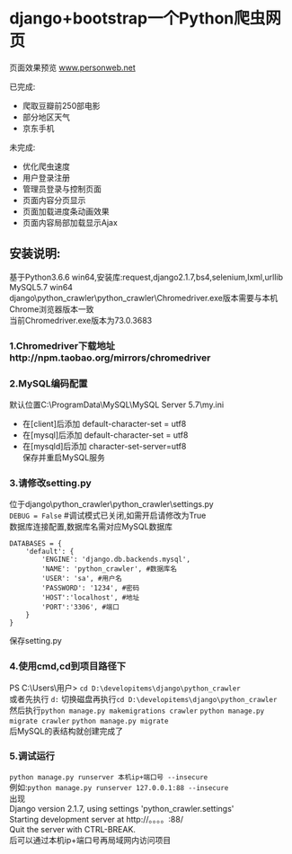 django+bootstrap一个Python爬虫网页
====
页面效果预览 www.personweb.net

已完成:
* 爬取豆瓣前250部电影
* 部分地区天气
* 京东手机

未完成:
* 优化爬虫速度
* 用户登录注册
* 管理员登录与控制页面
* 页面内容分页显示
* 页面加载进度条动画效果
* 页面内容局部加载显示Ajax

## 安装说明:

基于Python3.6.6 win64,安装库:request,django2.1.7,bs4,selenium,lxml,urllib<br>
MySQL5.7 win64<br>
django\python_crawler\python_crawler\Chromedriver.exe版本需要与本机Chrome浏览器版本一致<br>
当前Chromedriver.exe版本为73.0.3683<br>

### 1.Chromedriver下载地址http://npm.taobao.org/mirrors/chromedriver

### 2.MySQL编码配置
默认位置C:\ProgramData\MySQL\MySQL Server 5.7\my.ini<br>
* 在[client]后添加
default-character-set = utf8<br>
* 在[mysql]后添加
default-character-set = utf8<br>
* 在[mysqld]后添加
character-set-server=utf8<br>
保存并重启MySQL服务

### 3.请修改setting.py
位于django\python_crawler\python_crawler\settings.py<br>
```DEBUG = False``` #调试模式已关闭,如需开启请修改为True<br>
数据库连接配置,数据库名需对应MySQL数据库<br>
```
DATABASES = {
    'default': {
        'ENGINE': 'django.db.backends.mysql',
        'NAME': 'python_crawler', #数据库名
        'USER': 'sa', #用户名
        'PASSWORD': '1234', #密码
        'HOST':'localhost', #地址
        'PORT':'3306', #端口
    }
}
```
保存setting.py<br>

### 4.使用cmd,cd到项目路径下
PS C:\Users\用户> ```cd D:\developitems\django\python_crawler```<br>
或者先执行 ```d:``` 切换磁盘再执行```cd D:\developitems\django\python_crawler```<br>
然后执行```python manage.py makemigrations crawler```
```python manage.py migrate crawler```
```python manage.py migrate```<br>
后MySQL的表结构就创建完成了<br>

### 5.调试运行
```python manage.py runserver 本机ip+端口号 --insecure```<br>
例如:```python manage.py runserver 127.0.0.1:88 --insecure```<br>
出现<br>
Django version 2.1.7, using settings 'python_crawler.settings'<br>
Starting development server at http://。。。。:88/<br>
Quit the server with CTRL-BREAK.<br>
后可以通过本机ip+端口号再局域网内访问项目